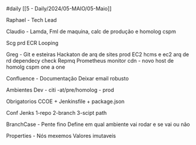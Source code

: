 #daily
[[5 - Daily/2024/05-MAIO/05-Maio]]

Raphael - Tech Lead 

Claudio - Lamda, Fml de maquina, calc de produção e homolog 
cspm

Scg prd
ECR Looping

Greg - Git e esteiras 
Hackaton de arq de sites 
prod EC2 
hcms e ec2 arq de rd
dependecy check 
Repmq
Prometheus monitor 
cdn - novo host de homolg 
cspm 
one a one 

Confluence - Documentação
Deixar email robusto




Ambientes
Dev - citi -at/pre/homolog - prod

Obrigatorios CCOE + Jenkinsfile + package.json

Conf Jenks
1-repo
2-branch
3-scipt path

BranchCase - Pente fino
Define em qual ambiente vai rodar
e se vai ou não

Properties - Nós mexemos
Valores imutaveis